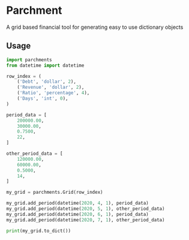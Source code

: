 # Parchment

A grid based financial tool for generating easy to use dictionary objects

## Usage

```python
import parchments
from datetime import datetime

row_index = (
    ('Debt', 'dollar', 2),
    ('Revenue', 'dollar', 2),
    ('Ratio', 'percentage', 4),
    ('Days', 'int', 0),
)

period_data = [
    200000.00,
    30000.00,
    0.7500,
    22,
]

other_period_data = [
    120000.00,
    60000.00,
    0.5000,
    14,
]

my_grid = parchments.Grid(row_index)

my_grid.add_period(datetime(2020, 4, 1), period_data)
my_grid.add_period(datetime(2020, 5, 1), other_period_data)
my_grid.add_period(datetime(2020, 6, 1), period_data)
my_grid.add_period(datetime(2020, 7, 1), other_period_data)

print(my_grid.to_dict())

```
